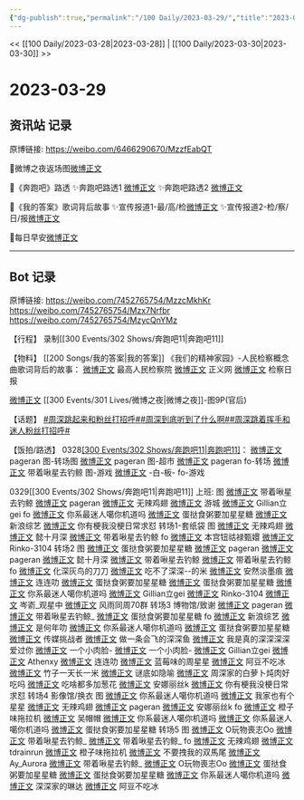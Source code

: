 ```yaml
---
{"dg-publish":true,"permalink":"/100 Daily/2023-03-29/","title":"2023-03-29","created":"2023-03-30T13:39:20.067+08:00","updated":"2023-03-30T13:45:38.456+08:00"}
---
```



<< [[100 Daily/2023-03-28\|2023-03-28]] | [[100 Daily/2023-03-30\|2023-03-30]] >>

# 2023-03-29

## 资讯站 记录

原博链接: https://weibo.com/6466290670/MzzfEabQT

🌟微博之夜返场图[微博正文](https://m.weibo.cn/6466290670/4884740710079731)

🌟《奔跑吧》路透
✨奔跑吧路透1 [微博正文](https://m.weibo.cn/6466290670/4884690828526653)
✨奔跑吧路透2 [微博正文](https://m.weibo.cn/6466290670/4884632892607253)

🌟《我的答案》歌词背后故事
✨宣传报道1-最/高/检[微博正文](https://m.weibo.cn/6466290670/4884645709089698)
✨宣传报道2-检/察/日/报[微博正文](https://m.weibo.cn/6466290670/4884585504837437)

🌟每日早安[微博正文](https://m.weibo.cn/6466290670/4884555314237709)

---
## Bot 记录

原博链接: https://weibo.com/7452765754/MzzcMkhKr
https://weibo.com/7452765754/Mzx7Nrfbr
https://weibo.com/7452765754/MzycQnYMz

【行程】
录制[[300 Events/302 Shows/奔跑吧11\|奔跑吧11]]

【物料】
[[200 Songs/我的答案\|我的答案]]
《我们的精神家园》-人民检察概念曲歌词背后的故事：
[微博正文](http://weibo.com/5053469079/MzvXEdoQe) 最高人民检察院
[微博正文](http://weibo.com/1896650227/MztGEqpJI) 正义网
[微博正文](http://weibo.com/3183107112/MztHNC2HQ) 检察日报

[微博正文](http://weibo.com/5248300719/Mzymhd1JJ) [[300 Events/301 Lives/微博之夜\|微博之夜]]-图9P(官后)

【话题】
[#周深跳起来和粉丝打招呼#](https://s.weibo.com/weibo?q=%23%E5%91%A8%E6%B7%B1%E8%B7%B3%E8%B5%B7%E6%9D%A5%E5%92%8C%E7%B2%89%E4%B8%9D%E6%89%93%E6%8B%9B%E5%91%BC%23)[#周深到底听到了什么啊#](https://s.weibo.com/weibo?q=%23%E5%91%A8%E6%B7%B1%E5%88%B0%E5%BA%95%E5%90%AC%E5%88%B0%E4%BA%86%E4%BB%80%E4%B9%88%E5%95%8A%23)[#周深跳着挥手和迷人粉丝打招呼#](https://s.weibo.com/weibo?q=%23%E5%91%A8%E6%B7%B1%E8%B7%B3%E7%9D%80%E6%8C%A5%E6%89%8B%E5%92%8C%E8%BF%B7%E4%BA%BA%E7%B2%89%E4%B8%9D%E6%89%93%E6%8B%9B%E5%91%BC%23)

【饭拍/路透】
0328[[300 Events/302 Shows/奔跑吧11\|奔跑吧11]](补充)：
[微博正文](http://weibo.com/7633014126/MztpPk9ub) pageran 图-转场图
[微博正文](http://weibo.com/7633014126/Mzz6Uz74s) pageran 图-超市
[微博正文](https://weibo.com/7633014126/MzpLZbeyf) pageran fo-转场
[微博正文](https://weibo.com/3246571812/Mzu8r7seE) 带着啾星去钓鲸 图-游戏
[微博正文](https://weibo.com/7701104286/MzutOrxQm) -白-板- fo-游戏

0329[[300 Events/302 Shows/奔跑吧11\|奔跑吧11]]
上班:
图
[微博正文](http://weibo.com/3246571812/MzuUE0wmB) 带着啾星去钓鲸
[微博正文](http://weibo.com/7633014126/MzuXEuXK6) pageran
[微博正文](http://weibo.com/7495641082/MzuWifWTX) 无辣鸡翅
[微博正文](https://weibo.com/1801743981/MzuYy4jP0) 游城
[微博正文](http://weibo.com/5355738926/Mzv2D2ZWN) Gillian立gei
fo
[微博正文](http://weibo.com/7724525486/MzuUml2rE) 你系最迷人噶你机道吗
[微博正文](http://weibo.com/6048634807/MzuW8wXp3) 蛋挞食粥要加星星糖
[微博正文](https://weibo.com/1878335471/Mzvt3rutO) 新浪综艺
[微博正文](https://weibo.com/5883478724/MzvdQwyeq) 你有梗我没梗日常求怼
转场1-套纸袋
图
[微博正文](http://weibo.com/7495641082/Mzve0EPP9) 无辣鸡翅
[微博正文](https://weibo.com/5635213381/MzvmIuvXv) 懿十月深
[微博正文](https://weibo.com/3246571812/MzvXAmQNg) 带着啾星去钓鲸
fo
[微博正文](https://weibo.com/7644836386/MzvBF795x) 本宫钮祜禄甄嬛
[微博正文](https://weibo.com/1580023053/MzvdxoCQd) Rinko-3104
转场2
图
[微博正文](http://weibo.com/6048634807/Mzw74qMkw) 蛋挞食粥要加星星糖
[微博正文](https://weibo.com/7633014126/MzvwglI8e) pageran
[微博正文](https://weibo.com/7633014126/MzvCC0UAc) pageran
[微博正文](https://weibo.com/5635213381/MzvAgzwyy) 懿十月深
[微博正文](https://weibo.com/3246571812/MzvQdkOLF) 带着啾星去钓鲸
[微博正文](http://weibo.com/3246571812/Mzw4hCf5U) 带着啾星去钓鲸
fo
[微博正文](http://weibo.com/7002182285/MzvSPtPz9) 化深灰鸟的刀刀
[微博正文](https://weibo.com/5939169691/MzwahApnI) 吃不了深深--的米
[微博正文](https://weibo.com/7464654303/MzvNGDCsF) 安然淡墨痕
[微博正文](https://weibo.com/6163340953/MzvMf6H0y) 连连叻
[微博正文](https://weibo.com/6048634807/MzvDP35AT) 蛋挞食粥要加星星糖
[微博正文](https://weibo.com/6048634807/MzvDP35AT) 蛋挞食粥要加星星糖
[微博正文](https://weibo.com/7724525486/MzvLT2ym5) 你系最迷人噶你机道吗
[微博正文](https://weibo.com/5355738926/MzvPRrHjV) Gillian立gei
[微博正文](https://weibo.com/1580023053/MzvF0AoBp) Rinko-3104
[微博正文](https://weibo.com/6803848198/MzvMNsGX3) 岑嵛_观星中
[微博正文](http://weibo.com/6735440572/Mzx4emhgH) 风雨同周70群
转场3 博物馆/致谢
[微博正文](http://weibo.com/7633014126/Mzwsk40qJ) pageran
[微博正文](https://weibo.com/3246571812/MzwxG9J51) 带着啾星去钓鲸_
[微博正文](http://weibo.com/6048634807/Mzwz75ejY) 蛋挞食粥要加星星糖
fo
[微博正文](http://weibo.com/1878335471/Mzx2JAda4) 新浪综艺
[微博正文](https://weibo.com/5746194813/4884664609408220) 是何年叻
[微博正文](https://weibo.com/7724525486/MzwriuQRs) 你系最迷人噶你机道吗
[微博正文](http://weibo.com/6048634807/MzwIQfyYk) 蛋挞食粥要加星星糖
[微博正文](http://weibo.com/2267557713/MzwxAwGMd) 传媒挑战者
[微博正文](http://weibo.com/2418853977/MzwCh3fx4) 做一条会飞的深深鱼
[微博正文](http://weibo.com/6717947822/MzwAx9J0S) 我是真的深深深深爱过你
[微博正文](https://weibo.com/2879489742/MzwxrDF16) 一个小肉脸-
[微博正文](http://weibo.com/2879489742/MzwPodI10) 一个小肉脸-
[微博正文](https://weibo.com/5355738926/MzwvZyoyt) Gillian立gei
[微博正文](https://weibo.com/5418828411/MzwtNEZwb) Athenxy
[微博正文](https://weibo.com/6163340953/MzwqeEqd3) 连连叻
[微博正文](https://weibo.com/7304978843/Mzwq7hll2) 蓝莓味的周星星
[微博正文](http://weibo.com/5975015951/MzwpLpjnX) 阿豆不吃冰
[微博正文](http://weibo.com/5647386451/MzwEwuhn8) 竹子一天长一米
[微博正文](http://weibo.com/5587785091/MzwLnsF1o) 谜底如隐喻
[微博正文](http://weibo.com/7017597412/MzwP6fwsz) 周深家的白萝卜炖肉好吃吗
[微博正文](https://weibo.com/6585077637/MzwIxhwRf) 吃啥都多加葱花
[微博正文](http://weibo.com/2158306174/MzxpKxcFq) 安娜丽丝k
[微博正文](https://weibo.com/5883478724/MzwCb9IxL) 你有梗我没梗日常求怼
转场4 影像馆/换衣
图
[微博正文](http://weibo.com/7724525486/MzwULuhwr) 你系最迷人噶你机道吗
[微博正文](http://weibo.com/7423554418/MzwRZxTy4) 我家也有个星星
[微博正文](http://weibo.com/7495641082/MzwZHpUit) 无辣鸡翅
[微博正文](http://weibo.com/7633014126/Mzx0Tuscf) pageran
[微博正文](http://weibo.com/2158306174/MzxPc7ZbD) 安娜丽丝k
fo
[微博正文](http://weibo.com/6985585754/MzwL7vgEi) 橙子味拖拉机
[微博正文](http://weibo.com/5903836723/MzwSVeBPr) 吴帽帽
[微博正文](https://weibo.com/7724525486/MzwK8BOZk) 你系最迷人噶你机道吗
[微博正文](http://weibo.com/7724525486/MzxpB63Tv) 你系最迷人噶你机道吗
[微博正文](https://weibo.com/6048634807/MzwYSx3ai) 蛋挞食粥要加星星糖
转场5
图
[微博正文](https://weibo.com/3503135563/MzxvR3PxS) O玩物喪志Oo
[微博正文](https://weibo.com/3246571812/MzxX71dYv) 带着啾星去钓鲸_
[微博正文](https://weibo.com/3246571812/MzynOkLAq) 带着啾星去钓鲸_
fo
[微博正文](http://weibo.com/7495641082/MzxBe511K) 无辣鸡翅
[微博正文](https://weibo.com/1693254035/MzxBPjVy4) tdrainrun
[微博正文](http://weibo.com/6985585754/MzxxHrdoP) 橙子味拖拉机
[微博正文](https://weibo.com/5559824779/MzxLw6lMS) 不要拽我的双馬尾
[微博正文](https://weibo.com/6140167283/MzxGgEnME) Ay_Aurora
[微博正文](http://weibo.com/3246571812/MzycZi7ZQ) 带着啾星去钓鲸_
[微博正文](https://weibo.com/3503135563/4884711728221386) O玩物喪志Oo
[微博正文](http://weibo.com/6048634807/Mzyjwn48g) 蛋挞食粥要加星星糖
[微博正文](https://weibo.com/6048634807/MzxXidJpw) 蛋挞食粥要加星星糖
[微博正文](https://weibo.com/7724525486/Mzy3quoCN) 你系最迷人噶你机道吗
[微博正文](https://weibo.com/1748607631/MzxSiuS8E) 深深家的琳达
[微博正文](https://weibo.com/5975015951/MzxS6FAX9) 阿豆不吃冰
